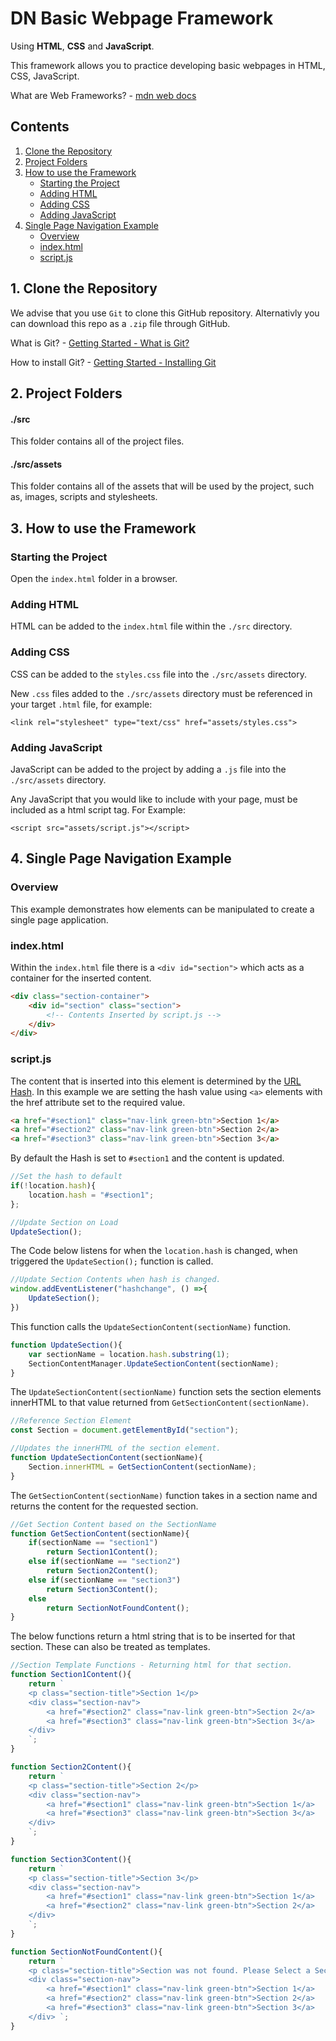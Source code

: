 # DN Basic Webpage Framework
Using **HTML**, **CSS** and **JavaScript**.

This framework allows you to practice developing basic webpages in HTML, CSS, JavaScript.

What are Web Frameworks? - [mdn web docs](https://developer.mozilla.org/en-US/docs/Learn/Server-side/First_steps/Web_frameworks)

## Contents
1. [Clone the Repository](#1-clone-the-repository)
2. [Project Folders](#2-project-folders)
3. [How to use the Framework](#3-how-to-use-the-framework)
    - [Starting the Project](#starting-the-project)
    - [Adding HTML](#adding-html)
    - [Adding CSS](#adding-css)
    - [Adding JavaScript](#adding-javascript)
4. [Single Page Navigation Example](#4-single-page-navigation-example)
    - [Overview](#overview)
    - [index.html](#indexhtml)
    - [script.js](#scriptjs)


## 1. Clone the Repository
We advise that you use `Git` to clone this GitHub repository. Alternativly you can download this repo as a `.zip` file through GitHub.

What is Git? - [Getting Started - What is Git?](https://git-scm.com/book/en/v2/Getting-Started-What-is-Git%3F)

How to install Git? - [Getting Started - Installing Git](https://git-scm.com/book/en/v2/Getting-Started-Installing-Git)

## 2. Project Folders
#### ./src
This folder contains all of the project files.
#### ./src/assets
This folder contains all of the assets that will be used by the project, such as, images, scripts and stylesheets.

## 3. How to use the Framework
### Starting the Project
Open the `index.html` folder in a browser.

### Adding HTML
HTML can be added to the `index.html` file within the `./src` directory.

### Adding CSS
CSS can be added to the `styles.css` file into the `./src/assets` directory.

New `.css` files added to the `./src/assets` directory must be referenced in your target `.html` file, for example:

`<link rel="stylesheet" type="text/css" href="assets/styles.css">`

### Adding JavaScript
JavaScript can be added to the project by adding a `.js` file into the `./src/assets` directory.

Any JavaScript that you would like to include with your page, must be included as a html script tag. For Example:

`<script src="assets/script.js"></script>`

## 4. Single Page Navigation Example
### Overview
This example demonstrates how elements can be manipulated to create a single page application.

### index.html
Within the `index.html` file there is a `<div id="section">` which acts as a container for the inserted content.

```html
<div class="section-container">
    <div id="section" class="section">
        <!-- Contents Inserted by script.js -->
    </div>
</div>
```
### script.js

The content that is inserted into this element is determined by the [URL Hash](https://developer.mozilla.org/en-US/docs/Web/API/Location/hash). 
In this example we are setting the hash value using `<a>` elements with the href attribute set to the required value.

```html
<a href="#section1" class="nav-link green-btn">Section 1</a>
<a href="#section2" class="nav-link green-btn">Section 2</a>
<a href="#section3" class="nav-link green-btn">Section 3</a>
```

By default the Hash is set to `#section1` and the content is updated.

```JavaScript
//Set the hash to default
if(!location.hash){
    location.hash = "#section1";
};

//Update Section on Load
UpdateSection();
```
The Code below listens for when the `location.hash` is changed, when triggered the `UpdateSection();` function is called.

```JavaScript
//Update Section Contents when hash is changed.
window.addEventListener("hashchange", () =>{
    UpdateSection();
})
```

This function calls the `UpdateSectionContent(sectionName)` function.
```JavaScript
function UpdateSection(){
    var sectionName = location.hash.substring(1);
    SectionContentManager.UpdateSectionContent(sectionName);
}
```

The `UpdateSectionContent(sectionName)` function sets the section elements innerHTML to that value returned from `GetSectionContent(sectionName)`.

```JavaScript
//Reference Section Element
const Section = document.getElementById("section");

//Updates the innerHTML of the section element.
function UpdateSectionContent(sectionName){
    Section.innerHTML = GetSectionContent(sectionName);
}
```

The `GetSectionContent(sectionName)` function takes in a section name and returns the content for the requested section.

```JavaScript
//Get Section Content based on the SectionName
function GetSectionContent(sectionName){
    if(sectionName == "section1")
        return Section1Content();
    else if(sectionName == "section2")
        return Section2Content();
    else if(sectionName == "section3")
        return Section3Content();
    else
        return SectionNotFoundContent();
}
```

The below functions return a html string that is to be inserted for that section. These can also be treated as templates.

```JavaScript
//Section Template Functions - Returning html for that section.
function Section1Content(){
    return `
    <p class="section-title">Section 1</p>
    <div class="section-nav">
        <a href="#section2" class="nav-link green-btn">Section 2</a>
        <a href="#section3" class="nav-link green-btn">Section 3</a>
    </div>
    `;
}

function Section2Content(){
    return `
    <p class="section-title">Section 2</p>
    <div class="section-nav">
        <a href="#section1" class="nav-link green-btn">Section 1</a>
        <a href="#section3" class="nav-link green-btn">Section 3</a>
    </div>
    `;
}

function Section3Content(){
    return `
    <p class="section-title">Section 3</p>
    <div class="section-nav">
        <a href="#section1" class="nav-link green-btn">Section 1</a>
        <a href="#section2" class="nav-link green-btn">Section 2</a>
    </div>
    `;
}

function SectionNotFoundContent(){
    return `
    <p class="section-title">Section was not found. Please Select a Section</p>
    <div class="section-nav">
        <a href="#section1" class="nav-link green-btn">Section 1</a>
        <a href="#section2" class="nav-link green-btn">Section 2</a>
        <a href="#section3" class="nav-link green-btn">Section 3</a>
    </div> `;
}

```